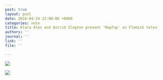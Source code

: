 ```yaml
---
post: true
layout: post
date: 2016-04-24 22:00:00 +0000
categories: note
title: Klara Alen and Astrid Slegten present 'MapTap' on Flemish television
authors: ''
journal: ''
link: ''
file: ''

---
```

![](/neocornelia/uploads/Cg32jApUcAANzUZ.jpg)

![](/neocornelia/uploads/Cg84IiRWgAAaphG.jpg)